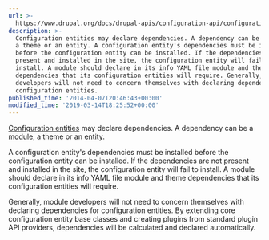 ```yaml
---
url: >-
  https://www.drupal.org/docs/drupal-apis/configuration-api/configuration-entity-dependencies
description: >-
  Configuration entities may declare dependencies. A dependency can be a module,
  a theme or an entity. A configuration entity's dependencies must be installed
  before the configuration entity can be installed. If the dependencies are not
  present and installed in the site, the configuration entity will fail to
  install. A module should declare in its info YAML file module and theme
  dependencies that its configuration entities will require. Generally, module
  developers will not need to concern themselves with declaring dependencies for
  configuration entities.
published_time: '2014-04-07T20:46:43+00:00'
modified_time: '2019-03-14T18:25:52+00:00'
---
```

[Configuration entities](https://drupal.org/node/1809494) may declare dependencies. A dependency can be a [module](https://drupal.org/developing/modules/8), a theme or an [entity](https://drupal.org/developing/api/entity).

A configuration entity's dependencies must be installed before the configuration entity can be installed. If the dependencies are not present and installed in the site, the configuration entity will fail to install. A module should declare in its info YAML file module and theme dependencies that its configuration entities will require.

Generally, module developers will not need to concern themselves with declaring dependencies for configuration entities. By extending core configuration entity base classes and creating plugins from standard plugin API providers, dependencies will be calculated and declared automatically.